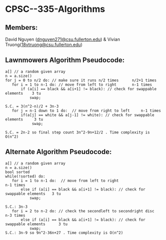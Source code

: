 # CPSC--335-Algorithms

## Members:
 David Nguyen (dnguyen271@csu.fullerton.edu) & Vivian Truong(18vtruong@csu.fullerton.edu)

## Lawnmowers Algorithm Pseudocode:
    
    a[] // a random given array
    n = a.size()
    for j = 0 to n/2 do: // make sure it runs n/2 times      n/2+1 times
       for i = 1 to n-1 do: // move from left to right       n-1 times
           if (a[i] == black && a[i+1] != black): // check for swappable elements    3 tu
               swap;
                                                                                             S.C. = 3(n^2-n)/2 + 3n-3
       for j = n-1 down to 1 do:  // move from right to left     n-1 times
           if(a[j] == white && a[j-1] != white): // check for swappable elements     3 tu
                swap;
                                                                                 S.C. = 2n-2 so final step count 3n^2-9n+12/2 . Time complexity is O(n^2)
## Alternate Algorithm Pseudocode:

    a[] // a random given array
    n = a.size()
    bool sorted
    while(!sorted) do:
       for i = 1 to n-1 do:  // move from left to right                      n-1 times
           else if (a[i] == black && a[i+1] != black): // check for swappable elements   3 tu
               swap;
                                                                                             S.C.: 3n-3
       for i = 2 to n-2 do: // check the secondleft to secondright disc      n-3 times
           else if (a[i] == black && a[i+1] != black): // check for swappable elements      3 tu
               swap;                                                                       S.C.: 3n-9 so 9n^2-36n+27 . Time complexity is O(n^2)
